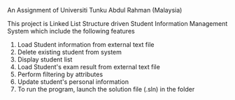 An Assignment of Universiti Tunku Abdul Rahman (Malaysia)

This project is Linked List Structure driven Student Information Management System which include the following features

1. Load Student information from external text file
2. Delete existing student from system
3. Display student list
4. Load Student's exam result from external text file
5. Perform filtering by attributes
6. Update student's personal information
7. To run the program, launch the solution file (.sln) in the folder
